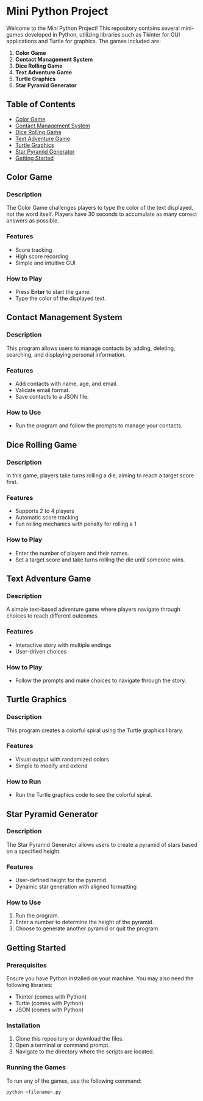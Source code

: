 # Mini Python Project

Welcome to the Mini Python Project! This repository contains several mini-games developed in Python, utilizing libraries such as Tkinter for GUI applications and Turtle for graphics. The games included are:

1. **Color Game**
2. **Contact Management System**
3. **Dice Rolling Game**
4. **Text Adventure Game**
5. **Turtle Graphics**
6. **Star Pyramid Generator**

## Table of Contents

- [Color Game](#color-game)
- [Contact Management System](#contact-management-system)
- [Dice Rolling Game](#dice-rolling-game)
- [Text Adventure Game](#text-adventure-game)
- [Turtle Graphics](#turtle-graphics)
- [Star Pyramid Generator](#star-pyramid-generator)
- [Getting Started](#getting-started)

## Color Game

### Description
The Color Game challenges players to type the color of the text displayed, not the word itself. Players have 30 seconds to accumulate as many correct answers as possible.

### Features
- Score tracking
- High score recording
- Simple and intuitive GUI

### How to Play
- Press **Enter** to start the game.
- Type the color of the displayed text.

## Contact Management System

### Description
This program allows users to manage contacts by adding, deleting, searching, and displaying personal information.

### Features
- Add contacts with name, age, and email.
- Validate email format.
- Save contacts to a JSON file.

### How to Use
- Run the program and follow the prompts to manage your contacts.

## Dice Rolling Game

### Description
In this game, players take turns rolling a die, aiming to reach a target score first.

### Features
- Supports 2 to 4 players
- Automatic score tracking
- Fun rolling mechanics with penalty for rolling a 1

### How to Play
- Enter the number of players and their names.
- Set a target score and take turns rolling the die until someone wins.

## Text Adventure Game

### Description
A simple text-based adventure game where players navigate through choices to reach different outcomes.

### Features
- Interactive story with multiple endings
- User-driven choices

### How to Play
- Follow the prompts and make choices to navigate through the story.

## Turtle Graphics

### Description
This program creates a colorful spiral using the Turtle graphics library.

### Features
- Visual output with randomized colors
- Simple to modify and extend

### How to Run
- Run the Turtle graphics code to see the colorful spiral.

## Star Pyramid Generator

### Description
The Star Pyramid Generator allows users to create a pyramid of stars based on a specified height.

### Features
- User-defined height for the pyramid
- Dynamic star generation with aligned formatting

### How to Use
1. Run the program.
2. Enter a number to determine the height of the pyramid.
3. Choose to generate another pyramid or quit the program.

## Getting Started

### Prerequisites
Ensure you have Python installed on your machine. You may also need the following libraries:
- Tkinter (comes with Python)
- Turtle (comes with Python)
- JSON (comes with Python)

### Installation
1. Clone this repository or download the files.
2. Open a terminal or command prompt.
3. Navigate to the directory where the scripts are located.

### Running the Games
To run any of the games, use the following command:

```bash
python <filename>.py

